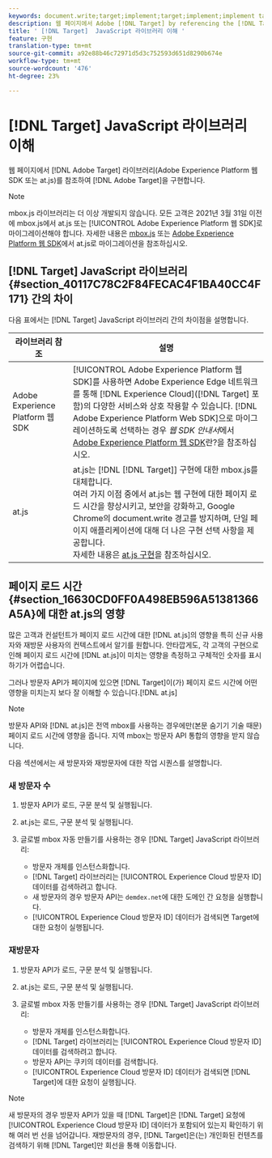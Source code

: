 ```yaml
---
keywords: document.write;target;implement;target;implement;implement target;dtm;dynamic tag management;at.js;mbox.js;target.js;mbox;adobe experience platform web sdk;aep web sdk
description: 웹 페이지에서 Adobe [!DNL Target] by referencing the [!DNL Target] 라이브러리(at.js 또는 mbox.js)를 구현합니다.
title: ' [!DNL Target]  JavaScript 라이브러리 이해 '
feature: 구현
translation-type: tm+mt
source-git-commit: a92e88b46c72971d5d3c752593d651d8290b674e
workflow-type: tm+mt
source-wordcount: '476'
ht-degree: 23%

---
```



# [!DNL Target] JavaScript 라이브러리 이해 

웹 페이지에서 [!DNL Adobe Target] 라이브러리(Adobe Experience Platform 웹 SDK 또는 at.js)를 참조하여 [!DNL Adobe Target]을 구현합니다.

>[!NOTE]
>
>mbox.js 라이브러리는 더 이상 개발되지 않습니다. 모든 고객은 2021년 3월 31일 이전에 mbox.js에서 at.js 또는 [!UICONTROL Adobe Experience Platform 웹 SDK]로 마이그레이션해야 합니다. 자세한 내용은 [mbox.js](/help/c-implementing-target/c-implementing-target-for-client-side-web/t-mbox-download/c-target-atjs-implementation/target-migrate-atjs.md#task_DE55DCE9AC2F49728395665DE1B1E6EA) 또는 [Adobe Experience Platform 웹 SDK](/help/c-implementing-target/c-implementing-target-for-client-side-web/aep-web-sdk.md)에서 at.js로 마이그레이션을 참조하십시오.

## [!DNL Target] JavaScript 라이브러리 {#section_40117C78C2F84FECAC4F1BA40CC4F171} 간의 차이

다음 표에서는 [!DNL Target] JavaScript 라이브러리 간의 차이점을 설명합니다.

| 라이브러리 참조 | 설명 |
|--- |--- |
| Adobe Experience Platform 웹 SDK | [!UICONTROL Adobe Experience Platform 웹 SDK]를 사용하면 Adobe Experience Edge 네트워크를 통해 [!DNL Experience Cloud]([!DNL Target] 포함)의 다양한 서비스와 상호 작용할 수 있습니다. [!DNL Adobe Experience Platform Web SDK]으로 마이그레이션하도록 선택하는 경우 *웹 SDK 안내서*&#x200B;에서 [Adobe Experience Platform 웹 SDK](/help/c-implementing-target/c-implementing-target-for-client-side-web/aep-web-sdk.md)란?을 참조하십시오. |
| at.js | at.js는 [!DNL [!DNL Target]] 구현에 대한 mbox.js를 대체합니다.<br>여러 가지 이점 중에서 at.js는 웹 구현에 대한 페이지 로드 시간을 향상시키고, 보안을 강화하고, Google Chrome의 document.write 경고를 방지하며, 단일 페이지 애플리케이션에 대해 더 나은 구현 선택 사항을 제공합니다.<br>자세한 내용은 [at.js 구현](/help/c-implementing-target/c-implementing-target-for-client-side-web/t-mbox-download/c-target-atjs-implementation/target-atjs-implementation.md)을 참조하십시오. |

## 페이지 로드 시간 {#section_16630CD0FF0A498EB596A51381366A5A}에 대한 at.js의 영향

많은 고객과 컨설턴트가 페이지 로드 시간에 대한 [!DNL at.js]의 영향을 특히 신규 사용자와 재방문 사용자의 컨텍스트에서 알기를 원합니다. 안타깝게도, 각 고객의 구현으로 인해 페이지 로드 시간에 [!DNL at.js]이 미치는 영향을 측정하고 구체적인 숫자를 표시하기가 어렵습니다.

그러나 방문자 API가 페이지에 있으면 [!DNL Target]이(가) 페이지 로드 시간에 어떤 영향을 미치는지 보다 잘 이해할 수 있습니다.[!DNL at.js]

>[!NOTE]
>
>방문자 API와 [!DNL at.js]은 전역 mbox를 사용하는 경우에만(본문 숨기기 기술 때문) 페이지 로드 시간에 영향을 줍니다. 지역 mbox는 방문자 API 통합의 영향을 받지 않습니다.

다음 섹션에서는 새 방문자와 재방문자에 대한 작업 시퀀스를 설명합니다.

### 새 방문자 수

1. 방문자 API가 로드, 구문 분석 및 실행됩니다.
1. at.js는 로드, 구문 분석 및 실행됩니다.
1. 글로벌 mbox 자동 만들기를 사용하는 경우 [!DNL Target] JavaScript 라이브러리:

   * 방문자 개체를 인스턴스화합니다.
   * [!DNL Target] 라이브러리는 [!UICONTROL Experience Cloud 방문자 ID] 데이터를 검색하려고 합니다.
   * 새 방문자의 경우 방문자 API는 `demdex.net`에 대한 도메인 간 요청을 실행합니다.
   * [!UICONTROL Experience Cloud 방문자 ID] 데이터가 검색되면 Target에 대한 요청이 실행됩니다.

### 재방문자

1. 방문자 API가 로드, 구문 분석 및 실행됩니다.
1. at.js는 로드, 구문 분석 및 실행됩니다.
1. 글로벌 mbox 자동 만들기를 사용하는 경우 [!DNL Target] JavaScript 라이브러리:

   * 방문자 개체를 인스턴스화합니다.
   * [!DNL Target] 라이브러리는 [!UICONTROL Experience Cloud 방문자 ID] 데이터를 검색하려고 합니다.
   * 방문자 API는 쿠키의 데이터를 검색합니다.
   * [!UICONTROL Experience Cloud 방문자 ID] 데이터가 검색되면 [!DNL Target]에 대한 요청이 실행됩니다.

>[!NOTE]
>
>새 방문자의 경우 방문자 API가 있을 때 [!DNL Target]은 [!DNL Target] 요청에 [!UICONTROL Experience Cloud 방문자 ID] 데이터가 포함되어 있는지 확인하기 위해 여러 번 선을 넘어갑니다. 재방문자의 경우, [!DNL Target]은(는) 개인화된 컨텐츠를 검색하기 위해 [!DNL Target]만 회선을 통해 이동합니다.
